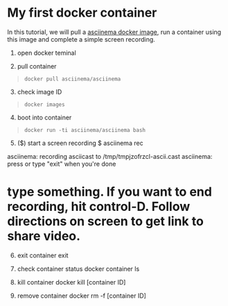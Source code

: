 # My first docker container 

In this tutorial, we will pull a [asciinema docker image](https://hub.docker.com/r/asciinema/asciinema/), run a container using this image and complete a simple screen recording.
1) open docker teminal

2) pull container
>``docker pull asciinema/asciinema``

3) check image ID
>``docker images``

4) boot into container
>``docker run -ti asciinema/asciinema bash``

5) ($) start a screen recording
 $ asciinema rec

asciinema: recording asciicast to /tmp/tmpjzofrzcl-ascii.cast
asciinema: press <ctrl-d> or type "exit" when you're done

# type something. If you want to end recording, hit control-D. Follow directions on screen to get link to share video. 

6) exit container
exit

7) check container status
docker container ls

8) kill container 
docker kill [container ID]

9) remove container
docker rm -f [container ID]


